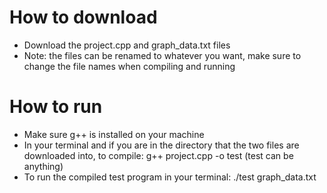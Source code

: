 # How to download
- Download the project.cpp and graph_data.txt files
- Note: the files can be renamed to whatever you want, make sure to change the file names when compiling and running
# How to run
- Make sure g++ is installed on your machine
- In your terminal and if you are in the directory that the two files are downloaded into, to compile: g++ project.cpp -o test (test can be anything)
- To run the compiled test program in your terminal: ./test graph_data.txt
